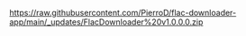 https://raw.githubusercontent.com/PierroD/flac-downloader-app/main/_updates/FlacDownloader%20v1.0.0.0.zip